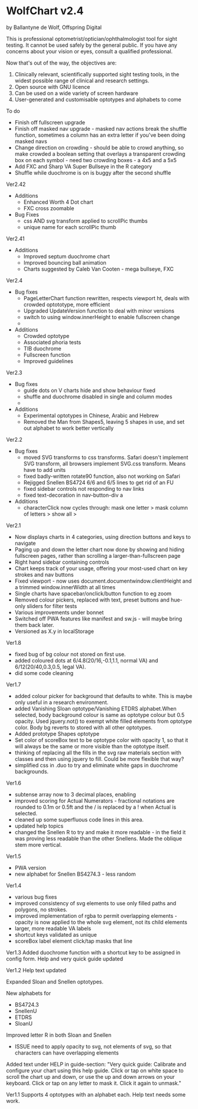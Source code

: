 # WolfChart v2.4  
by Ballantyne de Wolf, Offspring Digital

This is professional optometrist/optician/ophthalmologist tool for sight testing. It cannot be used safely by the general public.
If you have any concerns about your vision or eyes, consult a qualified professional.

Now that's out of the way, the objectives are:
  1. Clinically relevant, scientifically supported sight testing tools, in the widest possible range of clinical and research settings.
  2. Open source with GNU licence
  3. Can be used on a wide variety of screen hardware
  4. User-generated and customisable optotypes and alphabets to come

To do
  - Finish off fullscreen upgrade
  - Finish off masked nav upgrade - masked nav actions break the shuffle function, sometimes a column has an extra letter if you've been doing masked navs
  - Change direction on crowding - should be able to crowd anything, so make crowded a boolean setting that overlays a transparent crowding box on each symbol - need two crowding boxes - a 4x5 and a 5x5
  - Add FXC and Sharp VA Super Bullseye in the R category
  - Shuffle while duochrome is on is buggy after the second shuffle

Ver2.42
  - Additions
    - Enhanced Worth 4 Dot chart
    - FXC cross zoomable
  - Bug Fixes
    - css AND svg transform applied to scrollPic thumbs
    - unique name for each scrollPic thumb


Ver2.41
  - Additions
    - Improved septum duochrome chart
    - Improved bouncing ball animation
    - Charts suggested by Caleb Van Cooten - mega bullseye, FXC


Ver2.4
  - Bug fixes
    - PageLetterChart function rewritten, respects viewport ht, deals with crowded optototype, more efficient
    - Upgraded UpdateVersion function to deal with minor versions
    - switch to using window.innerHeight to enable fullscreen change
    - 
  - Additions
    - Crowded optotype
    - Associated phoria tests
    - TIB duochrome
    - Fullscreen function
    - Improved guidelines



Ver2.3
  - Bug fixes
    - guide dots on V charts hide and show behaviour fixed
    - shuffle and duochrome disabled in single and column modes
    - 
  - Additions
    - Experimental optotypes in Chinese, Arabic and Hebrew
    - Removed the Man from Shapes5, leaving 5 shapes in use, and set out alphabet to work better vertically

Ver2.2
  - Bug fixes
    - moved SVG transforms to css transforms. Safari doesn't implement SVG transform, all browsers implement SVG.css transform. Means have to add units
    - fixed badly-written rotate90 function, also not working on Safari
    - Rejigged Snellen BS4724 6/6 and 6/5 lines to get rid of an FU
    - fixed sidebar controls not responding to nav links
    - fixed text-decoration in nav-button-div a
  - Additions
    - characterClick now cycles through: mask one letter > mask column of letters > show all >

    

Ver2.1
 - Now displays charts in 4 categories, using direction buttons and keys to navigate
 - Paging up and down the letter chart now done by showing and hiding fullscreen pages, rather than scrolling a larger-than-fullscreen page
 - Right hand sidebar containing controls
 - Chart keeps track of your usage, offering your most-used chart on key strokes and nav buttons
 - Fixed viewport - now uses document.documentwindow.clientHeight and a trimmed window.innerWidth at all times
 - Single charts have spacebar/onclick/button function to eg zoom
 - Removed colour pickers, replaced with text, preset buttons and hue-only sliders for filter tests
 - Various improvements under bonnet
 - Switched off PWA features like manifest and sw.js - will maybe bring them back later.
 - Versioned as X.y in localStorage
    
Ver1.8
 - fixed bug of bg colour not stored on first use.
 - added coloured dots at 6/4.8(20/16,-0.1,1.1, normal VA) and 6/12(20/40,0.3,0.5, legal VA).
 - did some code cleaning
 
 Ver1.7
 - added colour picker for background that defaults to white. This is maybe only useful in a research environment.
 - added Vanishing Sloan optotype/Vanishing ETDRS alphabet.When selected, body background colour is same as optotype colour but 0.5 opacity. Used jquery.not() to exempt white filled elements from optotype color. Body bg reverts to stored with all other optotypes.
 - Added prototype Shapes optotype
 - Set color of scoreBox text to be optotype color with opacity 1, so that it will always be the same or more visible than the optotype itself.
 - thinking of replacing all the fills in the svg raw materials section with classes and then using jquery to fill. Could be more flexible that way?
 - simplified css in .duo to try and eliminate white gaps in duochrome backgrounds.

Ver1.6
 - subtense array now to 3 decimal places, enabling
 - improved scoring for Actual Numerators - fractional notations are rounded to 0.1m or 0.5ft and the / is replaced by a ! when Actual is selected.
 - cleaned up some superfluous code lines in this area.
 - updated help topics
 - changed the Snellen R to try and make it more readable - in the field it was proving less readable than the other Snellens. Made the oblique stem more vertical.

Ver1.5
 - PWA version
 - new alphabet for Snellen BS4274.3 - less random

Ver1.4
 - various bug fixes
 - improved consistency of svg elements to use only filled paths and polygons, no strokes.
 - improved implementation of rgba to permit overlapping elements - opacity is now applied to the whole svg element, not its child elements
 - larger, more readable VA labels
 - shortcut keys validated as unique
 - scoreBox label element click/tap masks that line


Ver1.3
Added duochrome function with a shortcut key to be assigned in config form.
Help and very quick guide updated

Ver1.2
Help text updated

Expanded Sloan and Snellen optotypes.

New alphabets for 
  - BS4724.3
  - SnellenU
  - ETDRS
  - SloanU

Improved letter R in both Sloan and Snellen
  - ISSUE need to apply opacity to svg, not elements of svg, so that characters can have overlapping elements

Added text under HELP in guide-section:  "Very quick guide: Calibrate and configure your chart using this help guide. Click or tap on white space to scroll the chart up and down, or use the up and down arrows on your keyboard. Click or tap on any letter to mask it. Click it again to unmask."

Ver1.1
Supports 4 optotypes with an alphabet each. Help text needs some work.
